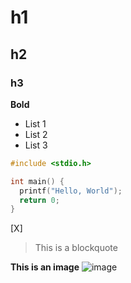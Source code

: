 # h1
## h2
### h3
**Bold**

- List 1
- List 2
- List 3

```c
#include <stdio.h>

int main() {
  printf("Hello, World");
  return 0;
}
```
[X]

>This is a blockquote

**This is an image**
![image](https://github.com/user-attachments/assets/a74aa6c4-fa16-4a45-9574-0dd06ad2d3f4)

